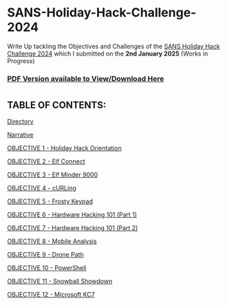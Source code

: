 # SANS-Holiday-Hack-Challenge-2024
Write Up tackling the Objectives and Challenges of the [SANS Holiday Hack Challenge 2024](https://www.sans.org/mlp/holiday-hack-challenge-2024/) which I submitted on the **2nd January 2025** (Works in Progress)

### [PDF Version available to View/Download Here](Assets/ne_James%20Baldacchino%20SANS%20HHC%202024%20WriteUp.pdf) ###

#  

## TABLE OF CONTENTS: ##

[Directory]()

[Narrative]()

[OBJECTIVE 1 - Holiday Hack Orientation](OBJECTIVE%2001%20-%20Holiday%20Hack%20orientation.md)

[OBJECTIVE 2 - Elf Connect](OBJECTIVE%2002%20-%20Elf%20Connect.md)

[OBJECTIVE 3 - Elf Minder 9000](OBJECTIVE%2003%20-%20Elf%20Minder%209000.md)

[OBJECTIVE 4 - cURLing](OBJECTIVE%2004-%20cURLing.md)

[OBJECTIVE 5 - Frosty Keypad](OBJECTIVE%2005%20-%20Frosty%20Keypad.md)

[OBJECTIVE 6 - Hardware Hacking 101 (Part 1)](OBJECTIVE%2006%20-%20Hardware%20Hacking%20101%20(Part%201).md)

[OBJECTIVE 7 - Hardware Hacking 101 (Part 2)](OBJECTIVE%2007%20-%20Hardware%20Hacking%20101%20(Part%202).md)

[OBJECTIVE 8 - Mobile Analysis](OBJECTIVE%2008%20-%20Mobile%20Analysis.md)

[OBJECTIVE 9 - Drone Path](OBJECTIVE%2009%20-%20Drone%20Path.md)

[OBJECTIVE 10 - PowerShell](OBJECTIVE%2010%20-%20PowerShell.md)

[OBJECTIVE 11 - Snowball Showdown](OBJECTIVE%2011%20-%20Snowball%20Showdown.md)

[OBJECTIVE 12 - Microsoft KC7](OBJECTIVE%2012%20-%20Microsoft%20KC7.md)


